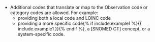 - Additional codes that translate or map to the Observation code or category codes are allowed.  For example:
   -  providing both a local code and LOINC code
   -  providing a more specific code{% if include.example1 %}{{ include.example1 }}{% endif %}, a [SNOMED CT] concept, or a system-specific code.
